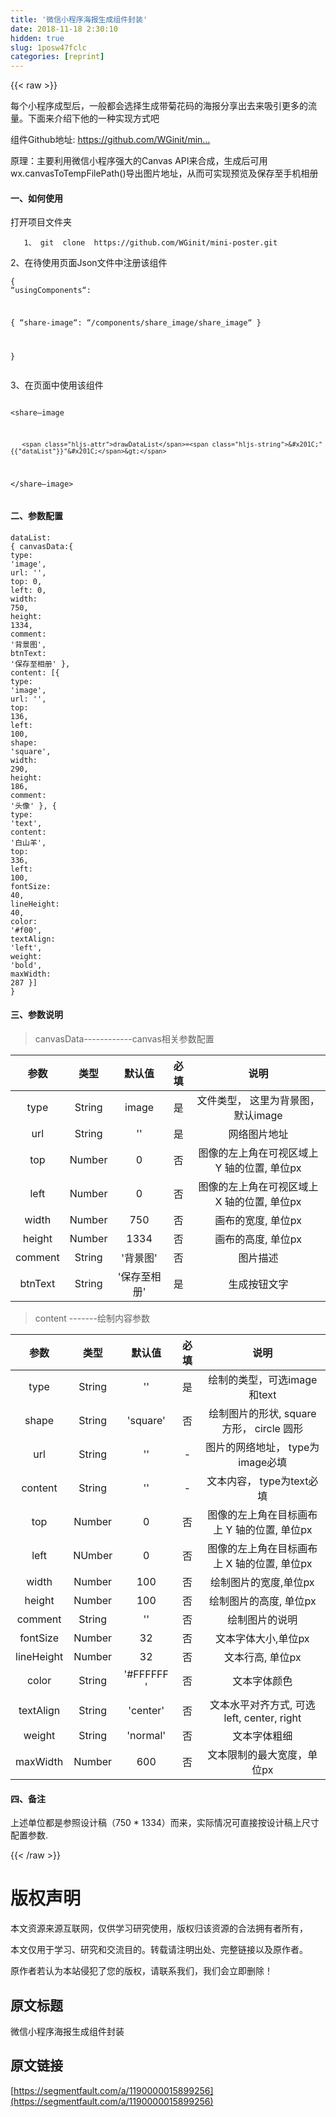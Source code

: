 ```yaml
---
title: '微信小程序海报生成组件封装' 
date: 2018-11-18 2:30:10
hidden: true
slug: 1posw47fclc
categories: [reprint]
---
```


{{< raw >}}
<p>&#x6BCF;&#x4E2A;&#x5C0F;&#x7A0B;&#x5E8F;&#x6210;&#x578B;&#x540E;&#xFF0C;&#x4E00;&#x822C;&#x90FD;&#x4F1A;&#x9009;&#x62E9;&#x751F;&#x6210;&#x5E26;&#x83CA;&#x82B1;&#x7801;&#x7684;&#x6D77;&#x62A5;&#x5206;&#x4EAB;&#x51FA;&#x53BB;&#x6765;&#x5438;&#x5F15;&#x66F4;&#x591A;&#x7684;&#x6D41;&#x91CF;&#x3002;&#x4E0B;&#x9762;&#x6765;&#x4ECB;&#x7ECD;&#x4E0B;&#x4ED6;&#x7684;&#x4E00;&#x79CD;&#x5B9E;&#x73B0;&#x65B9;&#x5F0F;&#x5427;</p><p>&#x7EC4;&#x4EF6;Github&#x5730;&#x5740;: <a href="https://github.com/WGinit/mini-poster" rel="nofollow noreferrer" target="_blank">https://github.com/WGinit/min...</a></p><p>&#x539F;&#x7406;&#xFF1A;&#x4E3B;&#x8981;&#x5229;&#x7528;&#x5FAE;&#x4FE1;&#x5C0F;&#x7A0B;&#x5E8F;&#x5F3A;&#x5927;&#x7684;Canvas API&#x6765;&#x5408;&#x6210;&#xFF0C;&#x751F;&#x6210;&#x540E;&#x53EF;&#x7528;wx.canvasToTempFilePath()&#x5BFC;&#x51FA;&#x56FE;&#x7247;&#x5730;&#x5740;&#xFF0C;&#x4ECE;&#x800C;&#x53EF;&#x5B9E;&#x73B0;&#x9884;&#x89C8;&#x53CA;&#x4FDD;&#x5B58;&#x81F3;&#x624B;&#x673A;&#x76F8;&#x518C;</p><h4>&#x4E00;&#x3001;&#x5982;&#x4F55;&#x4F7F;&#x7528;</h4><p>&#x6253;&#x5F00;&#x9879;&#x76EE;&#x6587;&#x4EF6;&#x5939;</p><div class="widget-codetool" style="display:none"><div class="widget-codetool--inner"><span class="selectCode code-tool" data-toggle="tooltip" data-placement="top" title="" data-original-title="&#x5168;&#x9009;"></span> <span type="button" class="copyCode code-tool" data-toggle="tooltip" data-placement="top" data-clipboard-text="   1&#x3001; git  clone  https://github.com/WGinit/mini-poster.git
" title="" data-original-title="&#x590D;&#x5236;"></span> <span type="button" class="saveToNote code-tool" data-toggle="tooltip" data-placement="top" title="" data-original-title="&#x653E;&#x8FDB;&#x7B14;&#x8BB0;"></span></div></div><pre class="xml hljs"><code class="HTML">   1&#x3001; git  clone  https://github.com/WGinit/mini-poster.git
</code></pre><p>2&#x3001;&#x5728;&#x5F85;&#x4F7F;&#x7528;&#x9875;&#x9762;Json&#x6587;&#x4EF6;&#x4E2D;&#x6CE8;&#x518C;&#x8BE5;&#x7EC4;&#x4EF6;</p><div class="widget-codetool" style="display:none"><div class="widget-codetool--inner"><span class="selectCode code-tool" data-toggle="tooltip" data-placement="top" title="" data-original-title="&#x5168;&#x9009;"></span> <span type="button" class="copyCode code-tool" data-toggle="tooltip" data-placement="top" data-clipboard-text="{ &#x201C;usingComponents&#x201C;:

  { &#x201C;share-image&#x201C;: &#x201C;/components/share_image/share_image&#x201C; }

}" title="" data-original-title="&#x590D;&#x5236;"></span> <span type="button" class="saveToNote code-tool" data-toggle="tooltip" data-placement="top" title="" data-original-title="&#x653E;&#x8FDB;&#x7B14;&#x8BB0;"></span></div></div><pre class="xml hljs"><code class="HTML">{ &#x201C;usingComponents&#x201C;:

  { &#x201C;share-image&#x201C;: &#x201C;/components/share_image/share_image&#x201C; }

}</code></pre><p>3&#x3001;&#x5728;&#x9875;&#x9762;&#x4E2D;&#x4F7F;&#x7528;&#x8BE5;&#x7EC4;&#x4EF6;</p><div class="widget-codetool" style="display:none"><div class="widget-codetool--inner"><span class="selectCode code-tool" data-toggle="tooltip" data-placement="top" title="" data-original-title="&#x5168;&#x9009;"></span> <span type="button" class="copyCode code-tool" data-toggle="tooltip" data-placement="top" data-clipboard-text="  &lt;share&#x2013;image

       drawDataList=&#x201C;"{{"dataList"}}"&#x201C;&gt;

  &lt;/share&#x2013;image&gt;" title="" data-original-title="&#x590D;&#x5236;"></span> <span type="button" class="saveToNote code-tool" data-toggle="tooltip" data-placement="top" title="" data-original-title="&#x653E;&#x8FDB;&#x7B14;&#x8BB0;"></span></div></div><pre class="xml hljs"><code class="HTML">  <span class="hljs-tag">&lt;<span class="hljs-name">share&#x2013;image</span>

       <span class="hljs-attr">drawDataList</span>=<span class="hljs-string">&#x201C;"{{"dataList"}}"&#x201C;</span>&gt;</span>

  <span class="hljs-tag">&lt;/<span class="hljs-name">share&#x2013;image</span>&gt;</span></code></pre><h4>&#x4E8C;&#x3001;&#x53C2;&#x6570;&#x914D;&#x7F6E;</h4><div class="widget-codetool" style="display:none"><div class="widget-codetool--inner"><span class="selectCode code-tool" data-toggle="tooltip" data-placement="top" title="" data-original-title="&#x5168;&#x9009;"></span> <span type="button" class="copyCode code-tool" data-toggle="tooltip" data-placement="top" data-clipboard-text="dataList: {
    canvasData:{
      type: &apos;image&apos;,
      url: &apos;&apos;,
      top: 0,
      left: 0,
      width: 750,
      height: 1334,
      comment: &apos;&#x80CC;&#x666F;&#x56FE;&apos;,
      btnText: &apos;&#x4FDD;&#x5B58;&#x81F3;&#x76F8;&#x518C;&apos;
    },
    content: [{
      type: &apos;image&apos;,
      url: &apos;&apos;,
      top: 136,
      left: 100,
      shape: &apos;square&apos;,
      width: 290,
      height: 186,
      comment: &apos;&#x5934;&#x50CF;&apos;
    }, {
      type: &apos;text&apos;,
      content: &apos;&#x767D;&#x5C71;&#x7F8A;&apos;,
      top: 336,
      left: 100,
      fontSize: 40,
      lineHeight: 40,
      color: &apos;#f00&apos;,
      textAlign: &apos;left&apos;,
      weight: &apos;bold&apos;,
      maxWidth: 287
    }]
  }" title="" data-original-title="&#x590D;&#x5236;"></span> <span type="button" class="saveToNote code-tool" data-toggle="tooltip" data-placement="top" title="" data-original-title="&#x653E;&#x8FDB;&#x7B14;&#x8BB0;"></span></div></div><pre class="javascript hljs"><code class="javascript">dataList: {
    <span class="hljs-attr">canvasData</span>:{
      <span class="hljs-attr">type</span>: <span class="hljs-string">&apos;image&apos;</span>,
      <span class="hljs-attr">url</span>: <span class="hljs-string">&apos;&apos;</span>,
      <span class="hljs-attr">top</span>: <span class="hljs-number">0</span>,
      <span class="hljs-attr">left</span>: <span class="hljs-number">0</span>,
      <span class="hljs-attr">width</span>: <span class="hljs-number">750</span>,
      <span class="hljs-attr">height</span>: <span class="hljs-number">1334</span>,
      <span class="hljs-attr">comment</span>: <span class="hljs-string">&apos;&#x80CC;&#x666F;&#x56FE;&apos;</span>,
      <span class="hljs-attr">btnText</span>: <span class="hljs-string">&apos;&#x4FDD;&#x5B58;&#x81F3;&#x76F8;&#x518C;&apos;</span>
    },
    <span class="hljs-attr">content</span>: [{
      <span class="hljs-attr">type</span>: <span class="hljs-string">&apos;image&apos;</span>,
      <span class="hljs-attr">url</span>: <span class="hljs-string">&apos;&apos;</span>,
      <span class="hljs-attr">top</span>: <span class="hljs-number">136</span>,
      <span class="hljs-attr">left</span>: <span class="hljs-number">100</span>,
      <span class="hljs-attr">shape</span>: <span class="hljs-string">&apos;square&apos;</span>,
      <span class="hljs-attr">width</span>: <span class="hljs-number">290</span>,
      <span class="hljs-attr">height</span>: <span class="hljs-number">186</span>,
      <span class="hljs-attr">comment</span>: <span class="hljs-string">&apos;&#x5934;&#x50CF;&apos;</span>
    }, {
      <span class="hljs-attr">type</span>: <span class="hljs-string">&apos;text&apos;</span>,
      <span class="hljs-attr">content</span>: <span class="hljs-string">&apos;&#x767D;&#x5C71;&#x7F8A;&apos;</span>,
      <span class="hljs-attr">top</span>: <span class="hljs-number">336</span>,
      <span class="hljs-attr">left</span>: <span class="hljs-number">100</span>,
      <span class="hljs-attr">fontSize</span>: <span class="hljs-number">40</span>,
      <span class="hljs-attr">lineHeight</span>: <span class="hljs-number">40</span>,
      <span class="hljs-attr">color</span>: <span class="hljs-string">&apos;#f00&apos;</span>,
      <span class="hljs-attr">textAlign</span>: <span class="hljs-string">&apos;left&apos;</span>,
      <span class="hljs-attr">weight</span>: <span class="hljs-string">&apos;bold&apos;</span>,
      <span class="hljs-attr">maxWidth</span>: <span class="hljs-number">287</span>
    }]
  }</code></pre><h4>&#x4E09;&#x3001;&#x53C2;&#x6570;&#x8BF4;&#x660E;</h4><blockquote>canvasData------------canvas&#x76F8;&#x5173;&#x53C2;&#x6570;&#x914D;&#x7F6E;</blockquote><table><thead><tr><th align="center">&#x53C2;&#x6570;</th><th align="center">&#x7C7B;&#x578B;</th><th align="center">&#x9ED8;&#x8BA4;&#x503C;</th><th align="center">&#x5FC5;&#x586B;</th><th align="center">&#x8BF4;&#x660E;</th></tr></thead><tbody><tr><td align="center">type</td><td align="center">String</td><td align="center">image</td><td align="center">&#x662F;</td><td align="center">&#x6587;&#x4EF6;&#x7C7B;&#x578B;&#xFF0C; &#x8FD9;&#x91CC;&#x4E3A;&#x80CC;&#x666F;&#x56FE;&#xFF0C;&#x9ED8;&#x8BA4;image</td></tr><tr><td align="center">url</td><td align="center">String</td><td align="center">&apos;&apos;</td><td align="center">&#x662F;</td><td align="center">&#x7F51;&#x7EDC;&#x56FE;&#x7247;&#x5730;&#x5740;</td></tr><tr><td align="center">top</td><td align="center">Number</td><td align="center">0</td><td align="center">&#x5426;</td><td align="center">&#x56FE;&#x50CF;&#x7684;&#x5DE6;&#x4E0A;&#x89D2;&#x5728;&#x53EF;&#x89C6;&#x533A;&#x57DF;&#x4E0A; Y &#x8F74;&#x7684;&#x4F4D;&#x7F6E;, &#x5355;&#x4F4D;px</td></tr><tr><td align="center">left</td><td align="center">Number</td><td align="center">0</td><td align="center">&#x5426;</td><td align="center">&#x56FE;&#x50CF;&#x7684;&#x5DE6;&#x4E0A;&#x89D2;&#x5728;&#x53EF;&#x89C6;&#x533A;&#x57DF;&#x4E0A; X &#x8F74;&#x7684;&#x4F4D;&#x7F6E;, &#x5355;&#x4F4D;px</td></tr><tr><td align="center">width</td><td align="center">Number</td><td align="center">750</td><td align="center">&#x5426;</td><td align="center">&#x753B;&#x5E03;&#x7684;&#x5BBD;&#x5EA6;, &#x5355;&#x4F4D;px</td></tr><tr><td align="center">height</td><td align="center">Number</td><td align="center">1334</td><td align="center">&#x5426;</td><td align="center">&#x753B;&#x5E03;&#x7684;&#x9AD8;&#x5EA6;, &#x5355;&#x4F4D;px</td></tr><tr><td align="center">comment</td><td align="center">String</td><td align="center">&apos;&#x80CC;&#x666F;&#x56FE;&apos;</td><td align="center">&#x5426;</td><td align="center">&#x56FE;&#x7247;&#x63CF;&#x8FF0;</td></tr><tr><td align="center">btnText</td><td align="center">String</td><td align="center">&apos;&#x4FDD;&#x5B58;&#x81F3;&#x76F8;&#x518C;&apos;</td><td align="center">&#x662F;</td><td align="center">&#x751F;&#x6210;&#x6309;&#x94AE;&#x6587;&#x5B57;</td></tr></tbody></table><blockquote>content -------&#x7ED8;&#x5236;&#x5185;&#x5BB9;&#x53C2;&#x6570;</blockquote><table><thead><tr><th align="center">&#x53C2;&#x6570;</th><th align="center">&#x7C7B;&#x578B;</th><th align="center">&#x9ED8;&#x8BA4;&#x503C;</th><th align="center">&#x5FC5;&#x586B;</th><th align="center">&#x8BF4;&#x660E;</th></tr></thead><tbody><tr><td align="center">type</td><td align="center">String</td><td align="center">&apos;&apos;</td><td align="center">&#x662F;</td><td align="center">&#x7ED8;&#x5236;&#x7684;&#x7C7B;&#x578B;&#xFF0C;&#x53EF;&#x9009;image&#x548C;text</td></tr><tr><td align="center">shape</td><td align="center">String</td><td align="center">&apos;square&apos;</td><td align="center">&#x5426;</td><td align="center">&#x7ED8;&#x5236;&#x56FE;&#x7247;&#x7684;&#x5F62;&#x72B6;, square &#x65B9;&#x5F62;&#xFF0C; circle &#x5706;&#x5F62;</td></tr><tr><td align="center">url</td><td align="center">String</td><td align="center">&apos;&apos;</td><td align="center">-</td><td align="center">&#x56FE;&#x7247;&#x7684;&#x7F51;&#x7EDC;&#x5730;&#x5740;&#xFF0C; type&#x4E3A;image&#x5FC5;&#x586B;</td></tr><tr><td align="center">content</td><td align="center">String</td><td align="center">&apos;&apos;</td><td align="center">-</td><td align="center">&#x6587;&#x672C;&#x5185;&#x5BB9;&#xFF0C; type&#x4E3A;text&#x5FC5;&#x586B;</td></tr><tr><td align="center">top</td><td align="center">Number</td><td align="center">0</td><td align="center">&#x5426;</td><td align="center">&#x56FE;&#x50CF;&#x7684;&#x5DE6;&#x4E0A;&#x89D2;&#x5728;&#x76EE;&#x6807;&#x753B;&#x5E03;&#x4E0A; Y &#x8F74;&#x7684;&#x4F4D;&#x7F6E;, &#x5355;&#x4F4D;px</td></tr><tr><td align="center">left</td><td align="center">NUmber</td><td align="center">0</td><td align="center">&#x5426;</td><td align="center">&#x56FE;&#x50CF;&#x7684;&#x5DE6;&#x4E0A;&#x89D2;&#x5728;&#x76EE;&#x6807;&#x753B;&#x5E03;&#x4E0A; X &#x8F74;&#x7684;&#x4F4D;&#x7F6E;, &#x5355;&#x4F4D;px</td></tr><tr><td align="center">width</td><td align="center">Number</td><td align="center">100</td><td align="center">&#x5426;</td><td align="center">&#x7ED8;&#x5236;&#x56FE;&#x7247;&#x7684;&#x5BBD;&#x5EA6;,&#x5355;&#x4F4D;px</td></tr><tr><td align="center">height</td><td align="center">Number</td><td align="center">100</td><td align="center">&#x5426;</td><td align="center">&#x7ED8;&#x5236;&#x56FE;&#x7247;&#x7684;&#x9AD8;&#x5EA6;, &#x5355;&#x4F4D;px</td></tr><tr><td align="center">comment</td><td align="center">String</td><td align="center">&apos;&apos;</td><td align="center">&#x5426;</td><td align="center">&#x7ED8;&#x5236;&#x56FE;&#x7247;&#x7684;&#x8BF4;&#x660E;</td></tr><tr><td align="center">fontSize</td><td align="center">Number</td><td align="center">32</td><td align="center">&#x5426;</td><td align="center">&#x6587;&#x672C;&#x5B57;&#x4F53;&#x5927;&#x5C0F;,&#x5355;&#x4F4D;px</td></tr><tr><td align="center">lineHeight</td><td align="center">Number</td><td align="center">32</td><td align="center">&#x5426;</td><td align="center">&#x6587;&#x672C;&#x884C;&#x9AD8;, &#x5355;&#x4F4D;px</td></tr><tr><td align="center">color</td><td align="center">String</td><td align="center">&apos;#FFFFFF &apos;</td><td align="center">&#x5426;</td><td align="center">&#x6587;&#x672C;&#x5B57;&#x4F53;&#x989C;&#x8272;</td></tr><tr><td align="center">textAlign</td><td align="center">String</td><td align="center">&apos;center&apos;</td><td align="center">&#x5426;</td><td align="center">&#x6587;&#x672C;&#x6C34;&#x5E73;&#x5BF9;&#x9F50;&#x65B9;&#x5F0F;, &#x53EF;&#x9009;left, center, right</td></tr><tr><td align="center">weight</td><td align="center">String</td><td align="center">&apos;normal&apos;</td><td align="center">&#x5426;</td><td align="center">&#x6587;&#x672C;&#x5B57;&#x4F53;&#x7C97;&#x7EC6;</td></tr><tr><td align="center">maxWidth</td><td align="center">Number</td><td align="center">600</td><td align="center">&#x5426;</td><td align="center">&#x6587;&#x672C;&#x9650;&#x5236;&#x7684;&#x6700;&#x5927;&#x5BBD;&#x5EA6;&#xFF0C;&#x5355;&#x4F4D;px</td></tr></tbody></table><h4>&#x56DB;&#x3001;&#x5907;&#x6CE8;</h4><p>&#x4E0A;&#x8FF0;&#x5355;&#x4F4D;&#x90FD;&#x662F;&#x53C2;&#x7167;&#x8BBE;&#x8BA1;&#x7A3F;&#xFF08;750 * 1334&#xFF09;&#x800C;&#x6765;&#xFF0C;&#x5B9E;&#x9645;&#x60C5;&#x51B5;&#x53EF;&#x76F4;&#x63A5;&#x6309;&#x8BBE;&#x8BA1;&#x7A3F;&#x4E0A;&#x5C3A;&#x5BF8;&#x914D;&#x7F6E;&#x53C2;&#x6570;.</p>
{{< /raw >}}

# 版权声明
本文资源来源互联网，仅供学习研究使用，版权归该资源的合法拥有者所有，

本文仅用于学习、研究和交流目的。转载请注明出处、完整链接以及原作者。

原作者若认为本站侵犯了您的版权，请联系我们，我们会立即删除！

## 原文标题
微信小程序海报生成组件封装

## 原文链接
[https://segmentfault.com/a/1190000015899256](https://segmentfault.com/a/1190000015899256)

